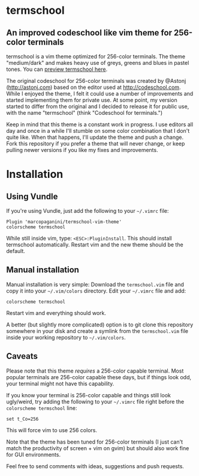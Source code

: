 # termschool
## An improved codeschool like vim theme for 256-color terminals

termschool is a vim theme optimized for 256-color terminals. The theme "medium/dark" and makes heavy use of greys, greens and blues in pastel tones. You can [preview termschool here](http://vimcolors.com/375/termschool/dark).

The original codeschool for 256-color terminals was created by @Astonj (http://astonj.com) based on the
editor used at http://codeschool.com. While I enjoyed the theme, I felt it could use a number of
improvements and started implementing them for private use. At some point, my version started to differ
from the original and I decided to release it for public use, with the name "termschool" (think "Codeschool
for terminals.")

Keep in mind that this theme is a constant work in progress. I use editors all day and once in a while I'll
stumble on some color combination that I don't quite like. When that happens, I'll update the theme and
push a change. Fork this repository if you prefer a theme that will never change, or keep pulling newer
versions if you like my fixes and improvements.

# Installation

## Using Vundle

If you're using Vundle, just add the following to your `~/.vimrc` file:

```VimL
Plugin 'marcopaganini/termschool-vim-theme'
colorscheme termschool
```

While still inside vim, type: `<ESC>:PluginInstall`. This should install termschool automatically. Restart vim and the new theme should be the default.

## Manual installation

Manual installation is very simple: Download the `termschool.vim` file and copy it into your `~/.vim/colors` directory. Edit your `~/.vimrc` file and add:

```VimL
colorscheme termschool
```
Restart vim and everything should work.

A better (but slightly more complicated) option is to git clone this repository somewhere in your disk and create a symlink from the `termschool.vim` file inside your working repository to `~/.vim/colors`.

## Caveats

Please note that this theme *requires* a 256-color capable terminal. Most popular terminals are 256-color capable these days, but if things look odd, your terminal might not have this capability.

If you know your terminal is 256-color capable and things still look ugly/weird, try adding the following to
your `~/.vimrc` file right before the `colorscheme termschool` line:

```VimL
set t_Co=256                                                                                        
```

This will force vim to use 256 colors.

Note that the theme has been tuned for 256-color terminals (I just can't match the productivity of screen + vim on gvim) but should also work fine for GUI environments.

Feel free to send comments with ideas, suggestions and push requests.
